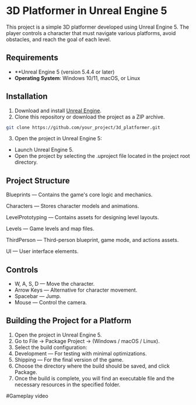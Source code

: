 # 3D Platformer in Unreal Engine 5

This project is a simple 3D platformer developed using Unreal Engine 5. The player controls a character that must navigate various platforms, avoid obstacles, and reach the goal of each level.

## Requirements

- **Unreal Engine 5 (version 5.4.4 or later)
- **Operating System**: Windows 10/11, macOS, or Linux

## Installation

1. Download and install [Unreal Engine](https://www.unrealengine.com/download).
2. Clone this repository or download the project as a ZIP archive.

```bash
git clone https://github.com/your_project/3d_platformer.git
```

3. Open the project in Unreal Engine 5:
- Launch Unreal Engine 5.
- Open the project by selecting the .uproject file located in the project root directory.

## Project Structure
Blueprints — Contains the game's core logic and mechanics.

Characters — Stores character models and animations.

LevelPrototyping — Contains assets for designing level layouts.

Levels — Game levels and map files.

ThirdPerson — Third-person blueprint, game mode, and actions assets.

UI — User interface elements.

## Controls
- W, A, S, D — Move the character.
- Arrow Keys — Alternative for character movement.
- Spacebar — Jump.
- Mouse — Control the camera.

## Building the Project for a Platform

1. Open the project in Unreal Engine 5.
2. Go to File → Package Project → (Windows / macOS / Linux).
3. Select the build configuration:
4. Development — For testing with minimal optimizations.
5. Shipping — For the final version of the game.
6. Choose the directory where the build should be saved, and click Package.
7. Once the build is complete, you will find an executable file and the necessary resources in the specified folder.

#Gameplay video


